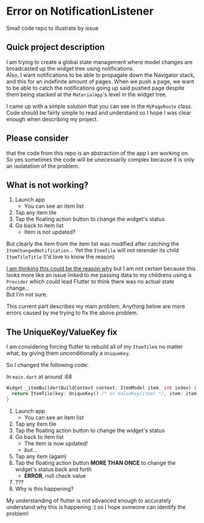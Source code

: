 # Error on NotificationListener

Small code repo to illustrate by issue

## Quick project description

I am trying to create a global state management where model changes are broadcasted up
the widget tree using notifications.  
Also, I want notifications to be able to propagate down the Navigator stack, and this for an indefinite amount of pages. When we push a page, we want to be able to catch the notifications going up said pushed page despite them being stacked at the `MaterialApp`'s level in the widget tree.  

I came up with a simple solution that you can see in the `MyPageRoute` class.  
Code should be fairly simple to read and understand so I hope I was clear enough when
describing my project.

## Please consider

that the code from this repo is an abstraction of the app I am working on.  
So yes sometimes the code will be unecessarily complex because it is only an isolatation of the problem.

## What is not working?

1) Launch app
    - You can see an item list
2) Tap any item tile
3) Tap the floating action button to change the widget's status
4) Go back to item list
    - Item is not updated?

But clearly the item from the item list was modified after catching the `ItemChangedNotification`...
Yet the `ItemTile` will not rerender its child `ItemTileTitle` (I'd love to know the reason)

[I am thinking this could be the reason why](https://jelenaaa.medium.com/how-to-force-widget-to-redraw-in-flutter-2eec703bc024)
but I am not certain because this looks more like an issue linked to me passing data to my childrens using a `Provider` which could lead Flutter to think there was no actual state change...  
But I'm not sure.

This current part describes my main problem. Anything below are more errors caused by me trying to fix the above problem.

## The UniqueKey/ValueKey fix

I am considering forcing flutter to rebuild all of my `ItemTile`s no matter what, by
giving them unconditionally a `UniqueKey`.  

So I changed the following code:

In `main.dart` at around :68
```dart
Widget _itemBuilder(BuildContext context, ItemModel item, int index) {
  return ItemTile(key: UniqueKey() /* or ValueKey(item) */, item: item);
}
```

1) Launch app
    - You can see an item list
2) Tap any item tile
3) Tap the floating action button to change the widget's status
4) Go back to item list
    - The item is now updated!
    - *but...*
5) Tap any item (again)
6) Tap the floating action button **MORE THAN ONCE** to change the widget's status back and forth
    - **ERROR**, null check value
7) ???
8) Why is this happening?

My understanding of flutter is not advanced enough to accurately understand why this is happening :( so I hope someone can identify the problem! 
